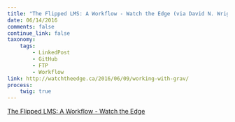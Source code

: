 ```yaml
---
title: "The Flipped LMS: A Workflow - Watch the Edge (via David N. Wright)"
date: 06/14/2016
comments: false
continue_link: false
taxonomy:
    tags:
        - LinkedPost
        - GitHub
        - FTP
        - Workflow
link: http://watchtheedge.ca/2016/06/09/working-with-grav/
process:
    twig: true
---
```


<a class="embedly-card" data-card-align="left" href="http://watchtheedge.ca/2016/06/09/working-with-grav/">The Flipped LMS: A Workflow - Watch the Edge</a>
<script async src="//cdn.embedly.com/widgets/platform.js" charset="UTF-8"></script>

